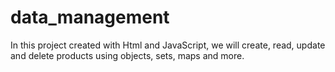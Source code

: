 # data_management
In this project created with Html and JavaScript, we will create, read, update and delete products using objects, sets, maps and more.
